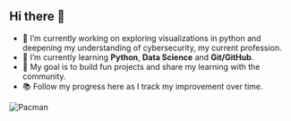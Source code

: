 ## Hi there 👋

- 🔭 I’m currently working on exploring visualizations in python and deepening my understanding of cybersecurity, my current profession.
- 🌱 I’m currently learning **Python**, **Data Science** and **Git/GitHub**.
- 🚀 My goal is to build fun projects and share my learning with the community.
- 📚 Follow my progress here as I track my improvement over time.

![Pacman](https://media4.giphy.com/media/gYWeVOiMmbg3kzCTq5/giphy.gif?cid=6c09b95200hwsknh6or2a7ontejij8m3fdlolsszuthptlrp&ep=v1_gifs_search&rid=giphy.gif)
